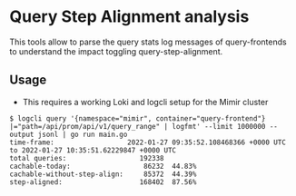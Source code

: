 # Query Step Alignment analysis

This tools allow to parse the query stats log messages of query-frontends to
understand the impact toggling query-step-alignment.

## Usage

- This requires a working Loki and logcli setup for the Mimir cluster

```
$ logcli query '{namespace="mimir", container="query-frontend"} |="path=/api/prom/api/v1/query_range" | logfmt' --limit 1000000 --output jsonl | go run main.go
time-frame:                  2022-01-27 09:35:52.108468366 +0000 UTC to 2022-01-27 10:35:51.62229847 +0000 UTC
total queries:                  192338
cachable-today:                  86232  44.83%
cachable-without-step-align:     85372  44.39%
step-aligned:                   168402  87.56%
```
